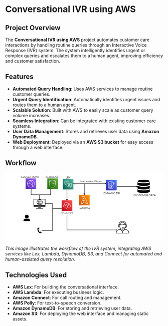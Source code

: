 # Conversational IVR using AWS

## Project Overview
The **Conversational IVR using AWS** project automates customer care interactions by handling routine queries through an Interactive Voice Response (IVR) system. The system intelligently identifies urgent or complex queries and escalates them to a human agent, improving efficiency and customer satisfaction.

## Features
- **Automated Query Handling**: Uses AWS services to manage routine customer queries.
- **Urgent Query Identification**: Automatically identifies urgent issues and routes them to a human agent.
- **Scalable Solution**: Built with AWS to easily scale as customer query volume increases.
- **Seamless Integration**: Can be integrated with existing customer care systems.
- **User Data Management**: Stores and retrieves user data using **Amazon DynamoDB**.
- **Web Deployment**: Deployed via an **AWS S3 bucket** for easy access through a web interface.

## Workflow

![Workflow](./img.png)

*This image illustrates the workflow of the IVR system, integrating AWS services like Lex, Lambda, DynamoDB, S3, and Connect for automated and human-assisted query resolution.*

## Technologies Used
- **AWS Lex**: For building the conversational interface.
- **AWS Lambda**: For executing business logic.
- **Amazon Connect**: For call routing and management.
- **AWS Polly**: For text-to-speech conversion.
- **Amazon DynamoDB**: For storing and retrieving user data.
- **Amazon S3**: For deploying the web interface and managing static assets.
